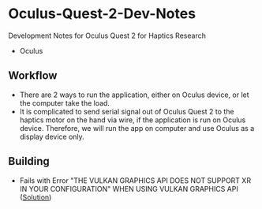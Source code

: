 # Oculus-Quest-2-Dev-Notes
Development Notes for Oculus Quest 2 for Haptics Research

- Oculus 

## Workflow

- There are 2 ways to run the application, either on Oculus device, or let the computer take the load.
- It is complicated to send serial signal out of Oculus Quest 2 to the haptics motor on the hand via wire, if the application is run on Oculus device. Therefore, we will run the app on computer and use Oculus as a display device only.


## Building

- Fails with Error "THE VULKAN GRAPHICS API DOES NOT SUPPORT XR IN YOUR CONFIGURATION" WHEN USING VULKAN GRAPHICS API ([Solution](https://issuetracker.unity3d.com/issues/build-fails-with-error-the-vulkan-graphics-api-does-not-support-xr-in-your-configuration-when-using-vulkan-graphics-api))
